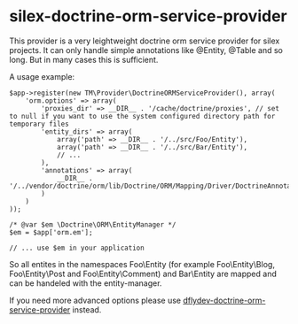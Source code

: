 silex-doctrine-orm-service-provider
===================================

This provider is a very leightweight doctrine orm service provider for silex projects.
It can only handle simple annotations like @Entity, @Table and so long.
But in many cases this is sufficient.

A usage example:

    $app->register(new TM\Provider\DoctrineORMServiceProvider(), array(
        'orm.options' => array(
            'proxies_dir' => __DIR__ . '/cache/doctrine/proxies', // set to null if you want to use the system configured directory path for temporary files
            'entity_dirs' => array(
                array('path' => __DIR__ . '/../src/Foo/Entity'),
                array('path' => __DIR__ . '/../src/Bar/Entity'),
                // ...
            ),
            'annotations' => array(
                __DIR__ . '/../vendor/doctrine/orm/lib/Doctrine/ORM/Mapping/Driver/DoctrineAnnotations.php'
            )
        )
    ));

    /* @var $em \Doctrine\ORM\EntityManager */
    $em = $app['orm.em'];

    // ... use $em in your application

So all entites in the namespaces Foo\Entity (for example Foo\Entity\Blog, Foo\Entity\Post and Foo\Entity\Comment)
and Bar\Entity are mapped and can be handeled with the entity-manager.

If you need more advanced options please use [dflydev-doctrine-orm-service-provider](https://github.com/dflydev/dflydev-doctrine-orm-service-provider) instead.
